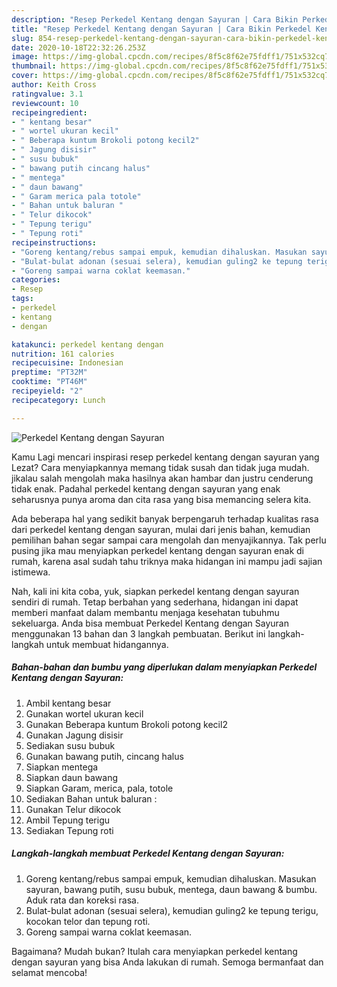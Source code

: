 ```yaml
---
description: "Resep Perkedel Kentang dengan Sayuran | Cara Bikin Perkedel Kentang dengan Sayuran Yang Enak Dan Mudah"
title: "Resep Perkedel Kentang dengan Sayuran | Cara Bikin Perkedel Kentang dengan Sayuran Yang Enak Dan Mudah"
slug: 854-resep-perkedel-kentang-dengan-sayuran-cara-bikin-perkedel-kentang-dengan-sayuran-yang-enak-dan-mudah
date: 2020-10-18T22:32:26.253Z
image: https://img-global.cpcdn.com/recipes/8f5c8f62e75fdff1/751x532cq70/perkedel-kentang-dengan-sayuran-foto-resep-utama.jpg
thumbnail: https://img-global.cpcdn.com/recipes/8f5c8f62e75fdff1/751x532cq70/perkedel-kentang-dengan-sayuran-foto-resep-utama.jpg
cover: https://img-global.cpcdn.com/recipes/8f5c8f62e75fdff1/751x532cq70/perkedel-kentang-dengan-sayuran-foto-resep-utama.jpg
author: Keith Cross
ratingvalue: 3.1
reviewcount: 10
recipeingredient:
- " kentang besar"
- " wortel ukuran kecil"
- " Beberapa kuntum Brokoli potong kecil2"
- " Jagung disisir"
- " susu bubuk"
- " bawang putih cincang halus"
- " mentega"
- " daun bawang"
- " Garam merica pala totole"
- " Bahan untuk baluran "
- " Telur dikocok"
- " Tepung terigu"
- " Tepung roti"
recipeinstructions:
- "Goreng kentang/rebus sampai empuk, kemudian dihaluskan. Masukan sayuran, bawang putih, susu bubuk, mentega, daun bawang &amp; bumbu. Aduk rata dan koreksi rasa."
- "Bulat-bulat adonan (sesuai selera), kemudian guling2 ke tepung terigu, kocokan telor dan tepung roti."
- "Goreng sampai warna coklat keemasan."
categories:
- Resep
tags:
- perkedel
- kentang
- dengan

katakunci: perkedel kentang dengan 
nutrition: 161 calories
recipecuisine: Indonesian
preptime: "PT32M"
cooktime: "PT46M"
recipeyield: "2"
recipecategory: Lunch

---
```



![Perkedel Kentang dengan Sayuran](https://img-global.cpcdn.com/recipes/8f5c8f62e75fdff1/751x532cq70/perkedel-kentang-dengan-sayuran-foto-resep-utama.jpg)

Kamu Lagi mencari inspirasi resep perkedel kentang dengan sayuran yang Lezat? Cara menyiapkannya memang tidak susah dan tidak juga mudah. jikalau salah mengolah maka hasilnya akan hambar dan justru cenderung tidak enak. Padahal perkedel kentang dengan sayuran yang enak seharusnya punya aroma dan cita rasa yang bisa memancing selera kita.



Ada beberapa hal yang sedikit banyak berpengaruh terhadap kualitas rasa dari perkedel kentang dengan sayuran, mulai dari jenis bahan, kemudian pemilihan bahan segar sampai cara mengolah dan menyajikannya. Tak perlu pusing jika mau menyiapkan perkedel kentang dengan sayuran enak di rumah, karena asal sudah tahu triknya maka hidangan ini mampu jadi sajian istimewa.


Nah, kali ini kita coba, yuk, siapkan perkedel kentang dengan sayuran sendiri di rumah. Tetap berbahan yang sederhana, hidangan ini dapat memberi manfaat dalam membantu menjaga kesehatan tubuhmu sekeluarga. Anda bisa membuat Perkedel Kentang dengan Sayuran menggunakan 13 bahan dan 3 langkah pembuatan. Berikut ini langkah-langkah untuk membuat hidangannya.

<!--inarticleads1-->

##### Bahan-bahan dan bumbu yang diperlukan dalam menyiapkan Perkedel Kentang dengan Sayuran:

1. Ambil  kentang besar
1. Gunakan  wortel ukuran kecil
1. Gunakan  Beberapa kuntum Brokoli potong kecil2
1. Gunakan  Jagung disisir
1. Sediakan  susu bubuk
1. Gunakan  bawang putih, cincang halus
1. Siapkan  mentega
1. Siapkan  daun bawang
1. Siapkan  Garam, merica, pala, totole
1. Sediakan  Bahan untuk baluran :
1. Gunakan  Telur dikocok
1. Ambil  Tepung terigu
1. Sediakan  Tepung roti




<!--inarticleads2-->

##### Langkah-langkah membuat Perkedel Kentang dengan Sayuran:

1. Goreng kentang/rebus sampai empuk, kemudian dihaluskan. Masukan sayuran, bawang putih, susu bubuk, mentega, daun bawang &amp; bumbu. Aduk rata dan koreksi rasa.
1. Bulat-bulat adonan (sesuai selera), kemudian guling2 ke tepung terigu, kocokan telor dan tepung roti.
1. Goreng sampai warna coklat keemasan.




Bagaimana? Mudah bukan? Itulah cara menyiapkan perkedel kentang dengan sayuran yang bisa Anda lakukan di rumah. Semoga bermanfaat dan selamat mencoba!
